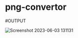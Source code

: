 # png-convertor

#OUTPUT

![Screenshot 2023-06-03 131131](https://github.com/123shahan/png-convertor/assets/102419339/4cd9ed59-7c42-4392-a591-93b45b0e6065)
